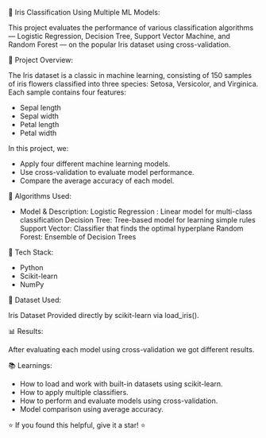 🌸 Iris Classification Using Multiple ML Models:

This project evaluates the performance of various classification algorithms — Logistic Regression, Decision Tree, Support Vector Machine, and Random Forest — on the popular Iris dataset using cross-validation.

📌 Project Overview:

The Iris dataset is a classic in machine learning, consisting of 150 samples of iris flowers classified into three species: Setosa, Versicolor, and Virginica.
Each sample contains four features:

- Sepal length
- Sepal width
- Petal length
- Petal width

In this project, we:

- Apply four different machine learning models.
- Use cross-validation to evaluate model performance.
- Compare the average accuracy of each model.

🚀 Algorithms Used:

- Model &	Description:
Logistic Regression	: Linear model for multi-class classification
Decision Tree: 	Tree-based model for learning simple rules
Support Vector: Classifier that finds the optimal hyperplane
Random Forest: 	Ensemble of Decision Trees

🧠 Tech Stack:

- Python
- Scikit-learn
- NumPy

📂 Dataset Used:

Iris Dataset Provided directly by scikit-learn via load_iris().

📊 Results:

After evaluating each model using cross-validation we got different results.

📚 Learnings:

- How to load and work with built-in datasets using scikit-learn.
- How to apply multiple classifiers.
- How to perform and evaluate models using cross-validation.
- Model comparison using average accuracy.

⭐️ If you found this helpful, give it a star! ⭐️
